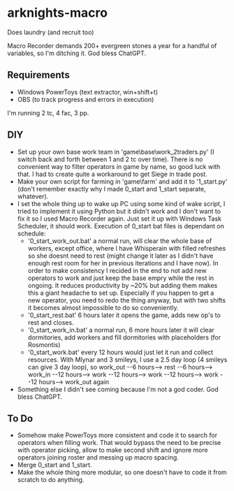 # arknights-macro
Does laundry (and recruit too)

Macro Recorder demands 200+ evergreen stones a year for a handful of variables, so I'm ditching it. God bless ChatGPT.
## Requirements
- Windows PowerToys (text extractor, win+shift+t)
- OBS (to track progress and errors in execution)

I'm running 2 tc, 4 fac, 3 pp.
## DIY
- Set up your own base work team in 'game\base\work_2traders.py' (I switch back and forth between 1 and 2 tc over time). There is no convenient way to filter operators in game by name, so good luck with that. I had to create quite a workaround to get Siege in trade post.
- Make your own script for farming in 'game\farm\' and add it to '1_start.py' (don't remember exactly why I made 0_start and 1_start separate, whatever).
- I set the whole thing up to wake up PC using some kind of wake script, I tried to implement it using Python but it didn't work and I don't want to fix it so I used Macro Recorder again. Just set it up with Windows Task Scheduler, it should work. Execution of 0_start bat files is dependant on schedule:
  - '0_start_work_out.bat' a normal run, will clear the whole base of workers, except office, where I have Whisperain with filled refreshes so she doesnt need to rest (might change it later as I didn't have enough rest room for her in previous iterations and I have now). In order to make consistency I recided in the end to not add new operators to work and just keep the base empry while the rest in ongoing. It reduces productivity by ~20% but adding them makes this a giant headache to set up. Especially if you happen to get a new operator, you need to redo the thing anyway, but with two shifts it becomes almost impossible to do so conveniently.
  - '0_start_rest.bat' 6 hours later it opens the game, adds new op's to rest and closes.
  - '0_start_work_in.bat' a normal run, 6 more hours later it will clear dormitories, add workers and fill dormitories with placeholders (for Rosmontis)
  - '0_start_work.bat' every 12 hours would just let it run and collect resources. With Mlynar and 3 smileys, I use a 2.5 day loop (4 smileys can give 3 day loop), so work_out --6 hours--> rest --6 hours--> work_in --12 hours--> work --12 hours--> work --12 hours--> work --12 hours--> work_out again
- Something else I didn't see coming because I'm not a god coder. God bless ChatGPT.
## To Do
- Somehow make PowerToys more consistent and code it to search for operators when filling work. That would bypass the need to be precise with operator picking, allow to make second shift and ignore more operators joining roster and messing up macro spacing.
- Merge 0_start and 1_start.
- Make the whole thing more modular, so one doesn't have to code it from scratch to do anything.
